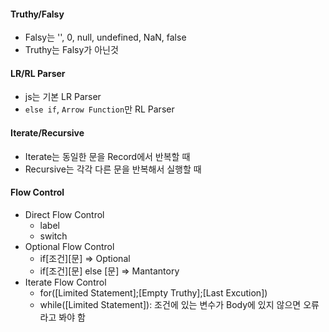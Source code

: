 #### Truthy/Falsy
- Falsy는 '', 0, null, undefined, NaN, false
- Truthy는 Falsy가 아닌것

#### LR/RL Parser
- js는 기본 LR Parser
- `else if`, `Arrow Function`만 RL Parser

#### Iterate/Recursive
- Iterate는 동일한 문을 Record에서 반복할 때
- Recursive는 각각 다른 문을 반복해서 실행할 때

#### Flow Control
- Direct Flow Control
  - label
  - switch
- Optional Flow Control
  - if[조건][문] => Optional
  - if[조건][문] else [문] => Mantantory
- Iterate Flow Control
  - for([Limited Statement];[Empty Truthy];[Last Excution])
  - while([Limited Statement]): 조건에 있는 변수가 Body에 있지 않으면 오류라고 봐야 함